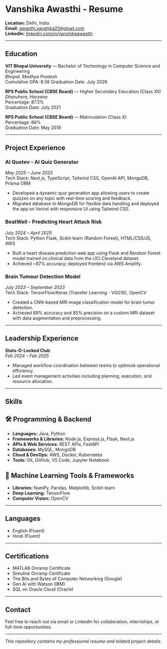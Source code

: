 # Vanshika Awasthi - Resume

**Location:** Delhi, India  
**Email:** [awasthi.vanshika21@gmail.com](mailto:awasthi.vanshika21@gmail.com)  
**LinkedIn:** [linkedin.com/in/vanshikaawasthi](https://www.linkedin.com/in/vanshikaawasthi)  

---

## Education

**VIT Bhopal University** — Bachelor of Technology in Computer Science and Engineering  
*Bhopal, Madhya Pradesh*  
Cumulative GPA: 8.56
Graduation Date: July 2026

**RPS Public School (CBSE Board)** — Higher Secondary Education (Class XII)  
*Dharuhera, Haryana*  
Percentage: 87.3%  
Graduation Date: July 2021

**RPS Public School (CBSE Board)** — Matriculation (Class X)  
Percentage: 86%  
Graduation Date: May 2019

---

## Project Experience

### AI Quotev - AI Quiz Generator  
*May 2025 – June 2025*  
Tech Stack: Next.js, TypeScript, Tailwind CSS, OpenAI API, MongoDB, Prisma ORM  
- Developed a dynamic quiz generation app allowing users to create quizzes on any topic with real-time scoring and feedback.  
- Migrated database to MongoDB for flexible data handling and deployed the app on Vercel with responsive UI using Tailwind CSS.

### BeatWell - Predicting Heart Attack Risk  
*July 2024 – April 2025*  
Tech Stack: Python Flask, Scikit-learn (Random Forest), HTML/CSS/JS, AWS  
- Built a heart disease prediction web app using Flask and Random Forest model trained on clinical data from the UCI Cleveland dataset.  
- Achieved ~87% accuracy; deployed frontend via AWS Amplify.

### Brain Tumour Detection Model  
*July 2023 – September 2023*  
Tech Stack: TensorFlow/Keras (Transfer Learning - VGG16), OpenCV  
- Created a CNN-based MRI image classification model for brain tumor detection.  
- Achieved 89% accuracy and 85% precision on a custom MRI dataset with data augmentation and preprocessing.

---

## Leadership Experience

**Stats-O-Locked Club**  
*Feb 2024 – Feb 2025*  
- Managed workflow coordination between teams to optimize operational efficiency.  
- Led event management activities including planning, execution, and resource allocation.

---

## Skills

## 🛠️ Programming & Backend
- **Languages:** Java, Python  
- **Frameworks & Libraries:** Node.js, Express.js, Flask, Next.js  
- **APIs & Web Services:** REST APIs, FastAPI  
- **Databases:** MySQL, MongoDB  
- **Cloud & DevOps:** AWS, Docker, Kubernetes  
- **Tools:** Git, GitHub, VS Code, Jupyter Notebook

## 🤖 Machine Learning Tools & Frameworks
- **Libraries:** NumPy, Pandas, Matplotlib, Scikit-learn  
- **Deep Learning:** TensorFlow  
- **Computer Vision:** OpenCV
  
---

## Languages

- English (Fluent)  
- Hindi (Fluent)  

---

## Certifications

- MATLAB Onramp Certificate  
- Simulink Onramp Certificate  
- The Bits and Bytes of Computer Networking (Google)  
- Gen AI with Watson (IBM)  
- SQL on Oracle Cloud (Oracle)  

---

## Contact

Feel free to reach out via email or LinkedIn for collaboration, internships, or full-time opportunities.

---

*This repository contains my professional resume and related project details.*
